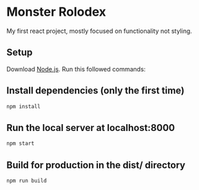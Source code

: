 # Monster Rolodex
 My first react project, mostly focused on functionality not styling. 
## Setup
Download [Node.js](https://nodejs.org/en/download/).
Run this followed commands:


## Install dependencies (only the first time)
```sh
npm install
```

## Run the local server at localhost:8000
```sh
npm start
```

## Build for production in the dist/ directory
```sh
npm run build
```
